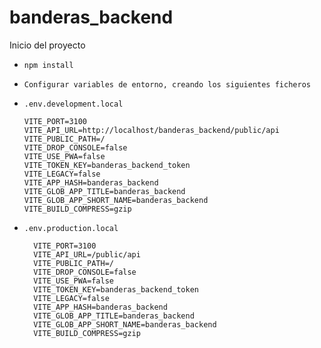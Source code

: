 # banderas_backend

Inicio del proyecto
- `npm install`
- `Configurar variables de entorno, creando los siguientes ficheros`
- `.env.development.local`
  
      VITE_PORT=3100
      VITE_API_URL=http://localhost/banderas_backend/public/api
      VITE_PUBLIC_PATH=/
      VITE_DROP_CONSOLE=false
      VITE_USE_PWA=false
      VITE_TOKEN_KEY=banderas_backend_token
      VITE_LEGACY=false
      VITE_APP_HASH=banderas_backend
      VITE_GLOB_APP_TITLE=banderas_backend
      VITE_GLOB_APP_SHORT_NAME=banderas_backend
      VITE_BUILD_COMPRESS=gzip

- `.env.production.local`

        VITE_PORT=3100
        VITE_API_URL=/public/api
        VITE_PUBLIC_PATH=/
        VITE_DROP_CONSOLE=false
        VITE_USE_PWA=false
        VITE_TOKEN_KEY=banderas_backend_token
        VITE_LEGACY=false
        VITE_APP_HASH=banderas_backend
        VITE_GLOB_APP_TITLE=banderas_backend
        VITE_GLOB_APP_SHORT_NAME=banderas_backend
        VITE_BUILD_COMPRESS=gzip



